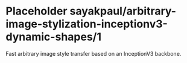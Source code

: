 # Placeholder sayakpaul/arbitrary-image-stylization-inceptionv3-dynamic-shapes/1
Fast arbitrary image style transfer based on an InceptionV3 backbone.

<!-- dataset: Multiple -->
<!-- module-type: image-style-transfer -->
<!-- network-architecture: Other -->
<!-- fine-tunable: false -->
<!-- language: en -->
<!-- license: Apache-2.0 -->